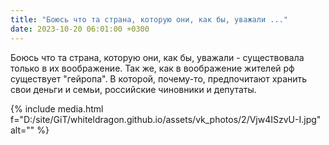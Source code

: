 ```yaml
---
title: "Боюсь что та страна, которую они, как бы, уважали ..."
date: 2023-10-20 06:01:00 +0300
---
```


Боюсь что та страна, которую они, как бы, уважали - существовала только в их воображение.
Так же, как в воображение жителей рф существует "гейропа". В которой, почему-то, предпочитают хранить свои деньги и семьи, российские чиновники и депутаты.

{% include media.html f="D:/site/GiT/whiteldragon.github.io/assets/vk_photos/2/Vjw4ISzvU-I.jpg" alt="" %}
